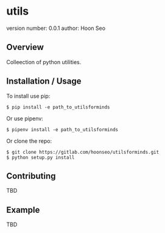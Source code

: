 utils
===============================

version number: 0.0.1
author: Hoon Seo

Overview
--------

Colleection of python utilities.

Installation / Usage
--------------------

To install use pip:

    $ pip install -e path_to_utilsforminds

Or use pipenv:

    $ pipenv install -e path_to_utilsforminds

Or clone the repo:

    $ git clone https://gitlab.com/hoonseo/utilsforminds.git
    $ python setup.py install
    
Contributing
------------

TBD

Example
-------

TBD